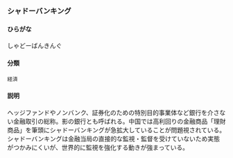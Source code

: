 <div style="display:none;">

## [あ行](securities-terms?id=あ行)
## [か行](securities-terms?id=か行)
## [さ行](securities-terms?id=さ行)

</div>

### シャドーバンキング

#### ひらがな

しゃどーばんきんぐ

#### 分類

`経済`

#### 説明

ヘッジファンドやノンバンク、証券化のための特別目的事業体など銀行を介さない金融取引の総称。影の銀行とも呼ばれる。中国では高利回りの金融商品「理財商品」を筆頭にシャドーバンキングが急拡大していることが問題視されている。シャドーバンキングは金融当局の直接的な監視・監督を受けていないため実態がつかみにくいが、世界的に監視を強化する動きが強まっている。

<div style="display:none;">

## [た行](securities-terms?id=た行)
## [な行](securities-terms?id=な行)
## [は行](securities-terms?id=は行)
## [ま行](securities-terms?id=ま行)
## [や行](securities-terms?id=や行)
## [ら行](securities-terms?id=ら行)
## [わ行](securities-terms?id=わ行)
## [英数字・記号](securities-terms?id=英数字・記号)

</div>

